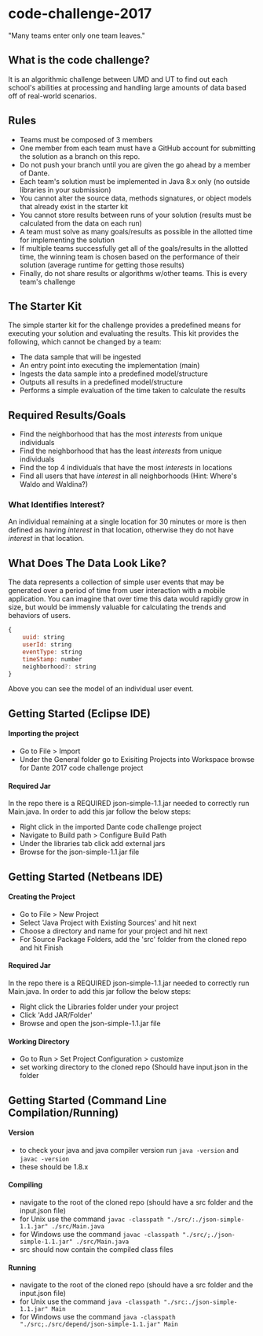 # code-challenge-2017
"Many teams enter only one team leaves."

## What is the code challenge?
It is an algorithmic challenge between UMD and UT to find out each school's abilities at processing and handling large amounts of data based off of real-world scenarios.

## Rules
* Teams must be composed of 3 members
* One member from each team must have a GitHub account for submitting the solution as a branch on this repo.
* Do not push your branch until you are given the go ahead by a member of Dante.
* Each team's solution must be implemented in Java 8.x only (no outside libraries in your submission)
* You cannot alter the source data, methods signatures, or object models that already exist in the starter kit
* You cannot store results between runs of your solution (results must be calculated from the data on each run)
* A team must solve as many goals/results as possible in the allotted time for implementing the solution
* If multiple teams successfully get all of the goals/results in the allotted time, the winning team is chosen based on the performance of their solution (average runtime for getting those results)
* Finally, do not share results or algorithms w/other teams. This is every team's challenge

## The Starter Kit
The simple starter kit for the challenge provides a predefined means for executing your solution and evaluating the results. This kit  provides the following, which cannot be changed by a team:
* The data sample that will be ingested 
* An entry point into executing the implementation (main)
* Ingests the data sample into a predefined model/structure
* Outputs all results in a predefined model/structure
* Performs a simple evaluation of the time taken to calculate the results

## Required Results/Goals
* Find the neighborhood that has the most _interests_ from unique individuals
* Find the neighborhood that has the least _interests_ from unique individuals
* Find the top 4 individuals that have the most _interests_ in locations
* Find all users that have _interest_ in all neighborhoods (Hint: Where's Waldo and Waldina?)

### What Identifies Interest?
An individual remaining at a single location for 30 minutes or more is then defined as having _interest_ in that location, otherwise they do not have _interest_ in that location.

## What Does The Data Look Like?
The data represents a collection of simple user events that may be generated over a period of time from user interaction with a mobile application. You can imagine that over time this data would rapidly grow in size, but would be immensly valuable for calculating the trends and behaviors of users.

```javascript
{
    uuid: string
    userId: string
    eventType: string
    timeStamp: number
    neighborhood?: string
}
```
Above you can see the model of an individual user event.

## Getting Started (Eclipse IDE)
#### Importing the project
* Go to File > Import
* Under the General folder go to Exisiting Projects into Workspace browse for Dante 2017 code challenge project 

#### Required Jar
In the repo there is a REQUIRED json-simple-1.1.jar needed to correctly run Main.java. In order to add this jar follow the below steps:
* Right click in the imported Dante code challenge project
* Navigate to Build path > Configure Build Path
* Under the libraries tab click add external jars
* Browse for the json-simple-1.1.jar file

## Getting Started (Netbeans IDE)
#### Creating the Project
* Go to File > New Project
* Select 'Java Project with Existing Sources' and hit next
* Choose a directory and name for your project and hit next
* For Source Package Folders, add the 'src' folder from the cloned repo and hit Finish

#### Required Jar
In the repo there is a REQUIRED json-simple-1.1.jar needed to correctly run Main.java. In order to add this jar follow the below steps:
* Right click the Libraries folder under your project
* Click 'Add JAR/Folder'
* Browse and open the json-simple-1.1.jar file

#### Working Directory
* Go to Run > Set Project Configuration > customize
* set working directory to the cloned repo (Should have input.json in the folder

## Getting Started (Command Line Compilation/Running)
#### Version
* to check your java and java compiler version run `java -version` and `javac -version`
* these should be 1.8.x
#### Compiling
* navigate to the root of the cloned repo (should have a src folder and the input.json file)
* for Unix use the command `javac -classpath "./src/:./json-simple-1.1.jar" ./src/Main.java`
* for Windows use the command `javac -classpath "./src/;./json-simple-1.1.jar" ./src/Main.java`
* src should now contain the compiled class files

#### Running
* navigate to the root of the cloned repo (should have a src folder and the input.json file)
* for Unix use the command `java -classpath "./src:./json-simple-1.1.jar" Main`
* for Windows use the command `java -classpath "./src;./src/depend/json-simple-1.1.jar" Main`
